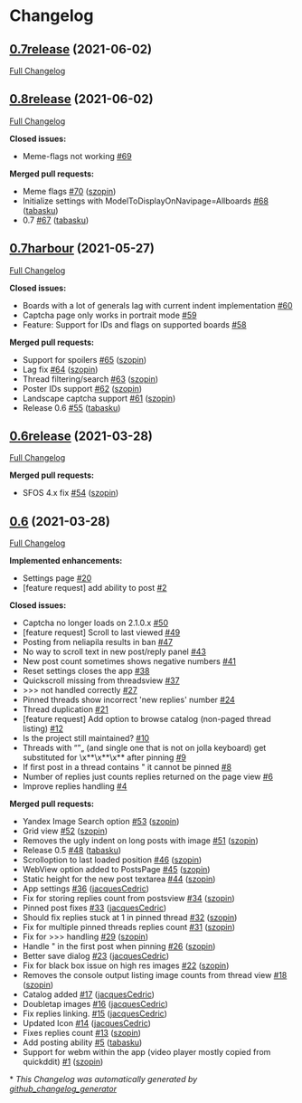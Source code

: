 # Changelog

## [0.7release](https://github.com/tabasku/harbour-neliapila/tree/0.7release) (2021-06-02)

[Full Changelog](https://github.com/tabasku/harbour-neliapila/compare/0.8release...0.7release)

## [0.8release](https://github.com/tabasku/harbour-neliapila/tree/0.8release) (2021-06-02)

[Full Changelog](https://github.com/tabasku/harbour-neliapila/compare/0.7harbour...0.8release)

**Closed issues:**

- Meme-flags not working [\#69](https://github.com/tabasku/harbour-neliapila/issues/69)

**Merged pull requests:**

- Meme flags [\#70](https://github.com/tabasku/harbour-neliapila/pull/70) ([szopin](https://github.com/szopin))
- Initialize settings with ModelToDisplayOnNavipage=Allboards [\#68](https://github.com/tabasku/harbour-neliapila/pull/68) ([tabasku](https://github.com/tabasku))
- 0.7 [\#67](https://github.com/tabasku/harbour-neliapila/pull/67) ([tabasku](https://github.com/tabasku))

## [0.7harbour](https://github.com/tabasku/harbour-neliapila/tree/0.7harbour) (2021-05-27)

[Full Changelog](https://github.com/tabasku/harbour-neliapila/compare/0.6release...0.7harbour)

**Closed issues:**

- Boards with a lot of generals lag with current indent implementation [\#60](https://github.com/tabasku/harbour-neliapila/issues/60)
- Captcha page only works in portrait mode [\#59](https://github.com/tabasku/harbour-neliapila/issues/59)
- Feature: Support for IDs and flags on supported boards [\#58](https://github.com/tabasku/harbour-neliapila/issues/58)

**Merged pull requests:**

- Support for spoilers [\#65](https://github.com/tabasku/harbour-neliapila/pull/65) ([szopin](https://github.com/szopin))
- Lag fix [\#64](https://github.com/tabasku/harbour-neliapila/pull/64) ([szopin](https://github.com/szopin))
- Thread filtering/search [\#63](https://github.com/tabasku/harbour-neliapila/pull/63) ([szopin](https://github.com/szopin))
- Poster IDs support [\#62](https://github.com/tabasku/harbour-neliapila/pull/62) ([szopin](https://github.com/szopin))
- Landscape captcha support [\#61](https://github.com/tabasku/harbour-neliapila/pull/61) ([szopin](https://github.com/szopin))
- Release 0.6 [\#55](https://github.com/tabasku/harbour-neliapila/pull/55) ([tabasku](https://github.com/tabasku))

## [0.6release](https://github.com/tabasku/harbour-neliapila/tree/0.6release) (2021-03-28)

[Full Changelog](https://github.com/tabasku/harbour-neliapila/compare/0.6...0.6release)

**Merged pull requests:**

- SFOS 4.x fix [\#54](https://github.com/tabasku/harbour-neliapila/pull/54) ([szopin](https://github.com/szopin))

## [0.6](https://github.com/tabasku/harbour-neliapila/tree/0.6) (2021-03-28)

[Full Changelog](https://github.com/tabasku/harbour-neliapila/compare/ac640f4a13661872a52fbcb0e8c085d0f5149515...0.6)

**Implemented enhancements:**

- Settings page [\#20](https://github.com/tabasku/harbour-neliapila/issues/20)
- \[feature request\] add ability to post [\#2](https://github.com/tabasku/harbour-neliapila/issues/2)

**Closed issues:**

- Captcha no longer loads on 2.1.0.x [\#50](https://github.com/tabasku/harbour-neliapila/issues/50)
- \[feature request\] Scroll to last viewed [\#49](https://github.com/tabasku/harbour-neliapila/issues/49)
- Posting from neliapila results in ban [\#47](https://github.com/tabasku/harbour-neliapila/issues/47)
- No way to scroll text in new post/reply panel [\#43](https://github.com/tabasku/harbour-neliapila/issues/43)
- New post count sometimes shows negative numbers [\#41](https://github.com/tabasku/harbour-neliapila/issues/41)
- Reset settings closes the app [\#38](https://github.com/tabasku/harbour-neliapila/issues/38)
- Quickscroll missing from threadsview [\#37](https://github.com/tabasku/harbour-neliapila/issues/37)
- \>\>\> not handled correctly [\#27](https://github.com/tabasku/harbour-neliapila/issues/27)
- Pinned threads show incorrect 'new replies' number [\#24](https://github.com/tabasku/harbour-neliapila/issues/24)
- Thread duplication [\#21](https://github.com/tabasku/harbour-neliapila/issues/21)
- \[feature request\] Add option to browse catalog \(non-paged thread listing\) [\#12](https://github.com/tabasku/harbour-neliapila/issues/12)
- Is the project still maintained? [\#10](https://github.com/tabasku/harbour-neliapila/issues/10)
- Threads with “”„ \(and single one that is not on jolla keyboard\) get substituted for \x\*\*\x\*\*\x\*\* after pinning [\#9](https://github.com/tabasku/harbour-neliapila/issues/9)
- If first post in a thread contains " it cannot be pinned [\#8](https://github.com/tabasku/harbour-neliapila/issues/8)
- Number of replies just counts replies returned on the page view [\#6](https://github.com/tabasku/harbour-neliapila/issues/6)
- Improve replies handling [\#4](https://github.com/tabasku/harbour-neliapila/issues/4)

**Merged pull requests:**

- Yandex Image Search option [\#53](https://github.com/tabasku/harbour-neliapila/pull/53) ([szopin](https://github.com/szopin))
- Grid view [\#52](https://github.com/tabasku/harbour-neliapila/pull/52) ([szopin](https://github.com/szopin))
- Removes the ugly indent on long posts with image [\#51](https://github.com/tabasku/harbour-neliapila/pull/51) ([szopin](https://github.com/szopin))
- Release 0.5 [\#48](https://github.com/tabasku/harbour-neliapila/pull/48) ([tabasku](https://github.com/tabasku))
- Scrolloption to last loaded position [\#46](https://github.com/tabasku/harbour-neliapila/pull/46) ([szopin](https://github.com/szopin))
- WebView option added to PostsPage [\#45](https://github.com/tabasku/harbour-neliapila/pull/45) ([szopin](https://github.com/szopin))
- Static height for the new post textarea [\#44](https://github.com/tabasku/harbour-neliapila/pull/44) ([szopin](https://github.com/szopin))
- App settings [\#36](https://github.com/tabasku/harbour-neliapila/pull/36) ([jacquesCedric](https://github.com/jacquesCedric))
- Fix for storing replies count from postsview [\#34](https://github.com/tabasku/harbour-neliapila/pull/34) ([szopin](https://github.com/szopin))
- Pinned post fixes [\#33](https://github.com/tabasku/harbour-neliapila/pull/33) ([jacquesCedric](https://github.com/jacquesCedric))
- Should fix replies stuck at 1 in pinned thread [\#32](https://github.com/tabasku/harbour-neliapila/pull/32) ([szopin](https://github.com/szopin))
- Fix for multiple pinned threads replies count [\#31](https://github.com/tabasku/harbour-neliapila/pull/31) ([szopin](https://github.com/szopin))
- Fix for \>\>\> handling [\#29](https://github.com/tabasku/harbour-neliapila/pull/29) ([szopin](https://github.com/szopin))
- Handle " in the first post when pinning [\#26](https://github.com/tabasku/harbour-neliapila/pull/26) ([szopin](https://github.com/szopin))
- Better save dialog [\#23](https://github.com/tabasku/harbour-neliapila/pull/23) ([jacquesCedric](https://github.com/jacquesCedric))
- Fix for black box issue on high res images [\#22](https://github.com/tabasku/harbour-neliapila/pull/22) ([szopin](https://github.com/szopin))
- Removes the console output listing image counts from thread view [\#18](https://github.com/tabasku/harbour-neliapila/pull/18) ([szopin](https://github.com/szopin))
- Catalog added [\#17](https://github.com/tabasku/harbour-neliapila/pull/17) ([jacquesCedric](https://github.com/jacquesCedric))
- Doubletap images [\#16](https://github.com/tabasku/harbour-neliapila/pull/16) ([jacquesCedric](https://github.com/jacquesCedric))
- Fix replies linking. [\#15](https://github.com/tabasku/harbour-neliapila/pull/15) ([jacquesCedric](https://github.com/jacquesCedric))
- Updated Icon [\#14](https://github.com/tabasku/harbour-neliapila/pull/14) ([jacquesCedric](https://github.com/jacquesCedric))
- Fixes replies count [\#13](https://github.com/tabasku/harbour-neliapila/pull/13) ([szopin](https://github.com/szopin))
- Add posting ability [\#5](https://github.com/tabasku/harbour-neliapila/pull/5) ([tabasku](https://github.com/tabasku))
- Support for webm within the app \(video player mostly copied from quickddit\) [\#1](https://github.com/tabasku/harbour-neliapila/pull/1) ([szopin](https://github.com/szopin))



\* *This Changelog was automatically generated by [github_changelog_generator](https://github.com/github-changelog-generator/github-changelog-generator)*
